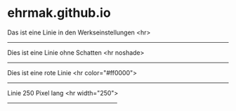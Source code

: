 # ehrmak.github.io
<htlm>
  <head>
  <title>Horizontale Linie</title>
  </head>
  <body>
  Das ist eine Linie in den Werkseinstellungen &lt;hr&gt;
  <hr>
  Dies ist eine Linie ohne Schatten &lt;hr noshade&gt;
  <hr noshade>
  Dies ist eine rote Linie &lt;hr color="#ff0000"&gt;
  <hr color="#ff0000">
  Linie 250 Pixel lang &lt;hr width="250"&gt;
  <hr width="250">
  </body>
</htlm>
